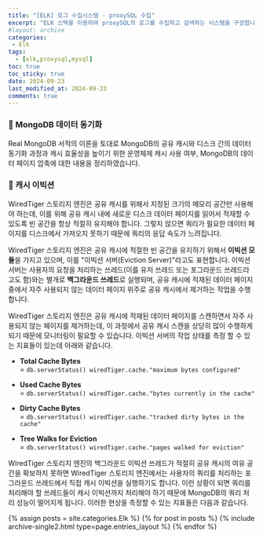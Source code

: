 ```yaml
---
title: "[ELK] 로그 수집시스템 - proxySQL 수집"
excerpt: "ELK 스택을 이용하여 proxySQL의 로그를 수집하고 검색하는 시스템을 구성합니다."
#layout: archive
categories:
 - Elk
tags:
  - [elk,proxysql,mysql]
toc: true
toc_sticky: true
date: 2024-09-23
last_modified_at: 2024-09-23
comments: true
---
```

### 🚀 MongoDB 데이터 동기화
Real MongoDB 서적의 이론을 토대로 MongoDB의 공유 캐시와 디스크 간의 데이터 동기화 과정과 캐시 효율성을 높이기 위한 운영체제 캐시 사용 여부, MongoDB의 데이터 페이지 압축에 대한 내용을 정리하였습니다.
<br/>



### 🚀 캐시 이빅션

WiredTiger 스토리지 엔진은 공유 캐시를 위해서 지정된 크기의 메모리 공간만 사용해야 하는데, 이를 위해 공유 캐시 내에 새로운 디스크 데이터 페이지를 읽어서 적재할 수 있도록 빈 공간을 항상 적절히 유지해야 합니다. 그렇지 않으면 쿼리가 필요한 데이터 페이지를 디스크에서 가져오지 못하기 때문에 쿼리의 응답 속도가 느려집니다.

WiredTiger 스토리지 엔진은 공유 캐시에 적절한 빈 공간을 유지하기 위해서 **이빅션 모듈**을 가지고 있으며, 이를 "이빅션 서버(Eviction Server)"라고도 표현합니다. 이빅션 서버는 사용자의 요청을 처리하는 쓰레드(이를 유저 쓰레드 또는 포그라운드 쓰레드라고도 함)와는 별개로 **백그라운드 쓰레드**로 실행되며, 공유 캐시에 적재된 데이터 페이지 중에서 자주 사용되지 않는 데이터 페이지 위주로 공유 캐시에서 제거하는 작업을 수행합니다. 

WiredTiger 스토리지 엔진은 공유 캐시에 적재된 데이터 페이지를 스캔하면서 자주 사용되지 않는 페이지를 제거하는데, 이 과정에서 공유 캐시 스캔을 상당히 많이 수행하게 되기 때문에 모니터링이 필요할 수 있습니다. 이빅션 서버의 작업 상태를 측정 할 수 있는 지표들이 있는데 아래와 같습니다.

- **Total Cache Bytes**  
   = `db.serverStatus() wiredTiger.cache."maximum bytes configured"`

- **Used Cache Bytes**  
   = `db.serverStatus() wiredTiger.cache."bytes currently in the cache"`

- **Dirty Cache Bytes**  
   = `db.serverStatus() wiredTiger.cache."tracked dirty bytes in the cache"`

- **Tree Walks for Eviction**  
   = `db.serverStatus() wiredTiger.cache."pages walked for eviction"`

WiredTiger 스토리지 엔진의 백그라운드 이빅션 쓰레드가 적절히 공유 캐시의 여유 공간을 확보하지 못하면 WiredTiger 스토리지 엔진에서는 사용자의 쿼리를 처리하는 포그라운드 쓰레드에서 직접 캐시 이빅션을 실행하기도 합니다. 이런 상황이 되면 쿼리를 처리해야 할 쓰레드들이 캐시 이빅션까지 처리해야 하기 때문에 MongoDB의 쿼리 처리 성능이 떨어지게 됩니다. 이러한 현상을 측정할 수 있는 지표들은 다음과 같습니다.


{% assign posts = site.categories.Elk %}
{% for post in posts %} {% include archive-single2.html type=page.entries_layout %} {% endfor %}